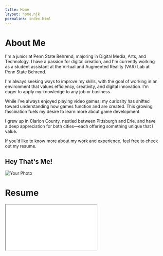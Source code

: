 ```yaml
---
title: Home
layout: home.njk
permalink: index.html
---
```


# About Me

I'm a junior at Penn State Behrend, majoring in Digital Media, Arts, and Technology. I have a passion for digital creation, and I'm currently working as a student assistant at the Virtual and Augmented Reality (VAR) Lab at Penn State Behrend.

I'm always seeking ways to improve my skills, with the goal of working in an environment that values efficiency, creativity, and digital innovation. I'm eager to apply my knowledge to any job or business.

While I’ve always enjoyed playing video games, my curiosity has shifted toward understanding how games function and are created. This growing fascination fuels my desire to learn more about game development.

I grew up in Clarion County, nestled between Pittsburgh and Erie, and have a deep appreciation for both cities—each offering something unique that I value.

If you'd like to know more about my work and experience, feel free to check out my resume.

## Hey That's Me!

<img src="{{ pathPrefix }}images/Me.jpg" class="about-photo" alt="Your Photo">

# Resume

<div class="resume-container">
  <iframe src="{{ pathPrefix }}images/RemingtonOrangeResume.pdf"></iframe>
</div>
